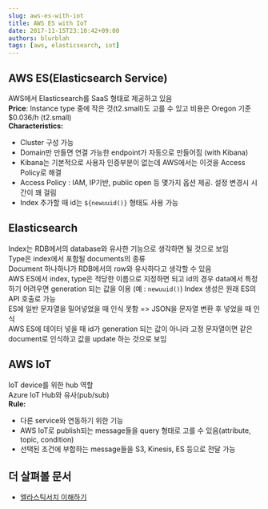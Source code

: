 ```yaml
---
slug: aws-es-with-iot
title: AWS ES with IoT
date: 2017-11-15T23:10:42+09:00
authors: blurblah
tags: [aws, elasticsearch, iot]
---
```


## AWS ES(Elasticsearch Service)
AWS에서 Elasticsearch를 SaaS 형태로 제공하고 있음  
**Price**: Instance type 중에 작은 것(t2.small)도 고를 수 있고 비용은 Oregon 기준 $0.036/h (t2.small)  
**Characteristics:**
- Cluster 구성 가능
- Domain만 만들면 연결 가능한 endpoint가 자동으로 만들어짐 (with Kibana)
- Kibana는 기본적으로 사용자 인증부분이 없는데 AWS에서는 이것을 Access Policy로 해결
- Access Policy : IAM, IP기반, public open 등 몇가지 옵션 제공. 설정 변경시 시간이 꽤 걸림
- Index 추가할 때 id는 `${newuuid()}` 형태도 사용 가능
## Elasticsearch
Index는 RDB에서의 database와 유사한 기능으로 생각하면 될 것으로 보임  
Type은 index에서 포함될 documents의 종류  
Document 하나하나가 RDB에서의 row와 유사하다고 생각할 수 있음  
AWS ES에서 index, type은 적당한 이름으로 지정하면 되고 id의 경우 data에서 특정하기 어려우면 generation 되는 값을 이용 (예 : `newuuid()`)
Index 생성은 원래 ES의 API 호출로 가능  
ES에 일반 문자열을 밀어넣었을 때 인식 못함 => JSON을 문자열 변환 후 넣었을 때 인식  
AWS ES에 데이터 넣을 때 id가 generation 되는 값이 아니라 고정 문자열이면 같은 document로 인식하고 값을 update 하는 것으로 보임  
## AWS IoT
IoT device를 위한 hub 역할  
Azure IoT Hub와 유사(pub/sub)  
**Rule:**
- 다른 service와 연동하기 위한 기능
- AWS IoT로 publish되는 message들을 query 형태로 고를 수 있음(attribute, topic, condition)
- 선택된 조건에 부합하는 message들을 S3, Kinesis, ES 등으로 전달 가능
## 더 살펴볼 문서
- [엘라스틱서치 이해하기](https://www.slideshare.net/dahlmoon/20160612)

